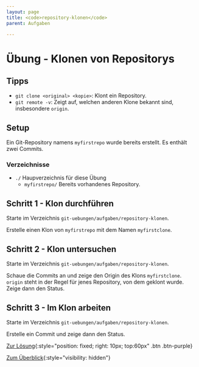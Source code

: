 ```yaml
---
layout: page
title: <code>repository-klonen</code>
parent: Aufgaben

---
```

# Übung - Klonen von Repositorys


## Tipps

 * `git clone <original> <kopie>`: Klont ein Repository.
 * `git remote -v`: Zeigt auf, welchen anderen Klone bekannt sind,
   insbesondere `origin`.

## Setup

Ein Git-Repository namens `myfirstrepo` wurde bereits erstellt.
Es enthält zwei Commits.

### Verzeichnisse

 * `./` Haupverzeichnis für diese Übung 
   - `myfirstrepo/` Bereits vorhandenes Repository.
  

<!--UEB-Klonen von Repositorys--><h2>Schritt 1 - Klon durchführen</h2>

Starte im Verzeichnis `git-uebungen/aufgaben/repository-klonen`.

Erstelle einen Klon von `myfirstrepo` mit dem Namen `myfirstclone`.

<!--UEB-Klonen von Repositorys--><h2>Schritt 2 - Klon untersuchen</h2>

Starte im Verzeichnis `git-uebungen/aufgaben/repository-klonen`.

Schaue die Commits an und
zeige den Origin des Klons `myfirstclone`.
`origin` steht in der Regel für jenes Repository,
von dem geklont wurde.
Zeige dann den Status.

<!--UEB-Klonen von Repositorys--><h2>Schritt 3 - Im Klon arbeiten</h2>

Starte im Verzeichnis `git-uebungen/aufgaben/repository-klonen`.

Erstelle ein Commit und zeige dann den Status.

[Zur Lösung](loesung-repository-klonen.html){:style="position: fixed; right: 10px; top:60px" .btn .btn-purple}

[Zum Überblick](../../ueberblick.html){:style="visibility: hidden"}

